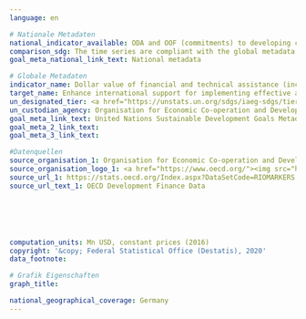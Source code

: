 ```yaml
---
language: en

# Nationale Metadaten
national_indicator_available: ODA and OOF (commitments) to developing countries for capacity building and national planning (without South-South cooperation) <br> ODA and OOF (gross disbursements) to developing countries for capacity building and national planning (without South-South cooperation)
comparison_sdg: The time series are compliant with the global metadata.
goal_meta_national_link_text: National metadata

# Globale Metadaten
indicator_name: Dollar value of financial and technical assistance (including through North-South, South-South and triangular cooperation) committed to developing countries
target_name: Enhance international support for implementing effective and targeted capacity-building in developing countries to support national plans to implement all the Sustainable Development Goals, including through North-South, South-South and triangular cooperation
un_designated_tier: <a href="https://unstats.un.org/sdgs/iaeg-sdgs/tier-classification/" title="Click here for more information on the UN tier classification.">Tier I</a>
un_custodian_agency: Organisation for Economic Co-operation and Development (OECD)
goal_meta_link_text: United Nations Sustainable Development Goals Metadata
goal_meta_2_link_text: 
goal_meta_3_link_text: 

#Datenquellen
source_organisation_1: Organisation for Economic Co-operation and Development (OECD)
source_organisation_logo_1: <a href="https://www.oecd.org/"><img src="https://g205sdgs.github.io/sdg-indicators/public/OrgImgEn/oecd.png" alt="Logo oecd" style="height:60px; width:148px" /></a>
source_url_1: https://stats.oecd.org/Index.aspx?DataSetCode=RIOMARKERS
source_url_text_1: OECD Development Finance Data






computation_units: Mn USD, constant prices (2016)
copyright: '&copy; Federal Statistical Office (Destatis), 2020'
data_footnote: 

# Grafik Eigenschaften
graph_title: 

national_geographical_coverage: Germany
---
```



